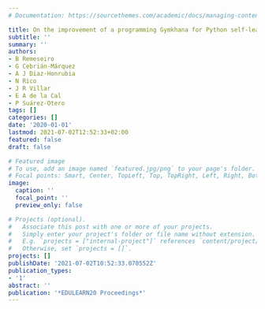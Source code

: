 ```yaml
---
# Documentation: https://sourcethemes.com/academic/docs/managing-content/

title: On the improvement of a programming Gymkhana for Python self-learning
subtitle: ''
summary: ''
authors:
- B Remeseiro
- G Cebrián-Márquez
- A J Dı́az-Honrubia
- N Rico
- J R Villar
- E A de la Cal
- P Suárez-Otero
tags: []
categories: []
date: '2020-01-01'
lastmod: 2021-07-02T12:52:33+02:00
featured: false
draft: false

# Featured image
# To use, add an image named `featured.jpg/png` to your page's folder.
# Focal points: Smart, Center, TopLeft, Top, TopRight, Left, Right, BottomLeft, Bottom, BottomRight.
image:
  caption: ''
  focal_point: ''
  preview_only: false

# Projects (optional).
#   Associate this post with one or more of your projects.
#   Simply enter your project's folder or file name without extension.
#   E.g. `projects = ["internal-project"]` references `content/project/deep-learning/index.md`.
#   Otherwise, set `projects = []`.
projects: []
publishDate: '2021-07-02T10:52:33.070552Z'
publication_types:
- '1'
abstract: ''
publication: '*EDULEARN20 Proceedings*'
---
```

